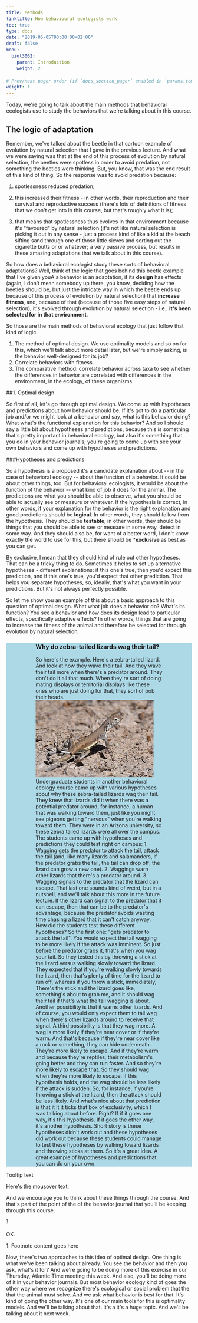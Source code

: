 ```yaml
---
title: Methods
linktitle: How behavioural ecologists work
toc: true
type: docs
date: "2019-05-05T00:00:00+02:00"
draft: false
menu:
  biol3062:
    parent: Introduction
    weight: 2

# Prev/next pager order (if `docs_section_pager` enabled in `params.toml`)
weight: 1
---
```


Today, we're going to talk about the main methods that behavioral  ecologists use to study the behaviors that we're talking about in this course. 

## The logic of adaptation

Remember, we've talked about the beetle in that cartoon example of evolution by natural selection that I gave in the previous lecture.  And what we were saying was that at the end of this process of evolution by natural selection,  the beetles were spotless in order to avoid predation, not something the beetles were thinking.  But, you know, that was the end result of this kind of thing.  So the response was to avoid predation because:

1) spotlessness reduced predation;

2) this increased their fitness - in other words, their reproduction and their survival and reproductive success (there's lots of definitions of fitness that we don't get into in this course, but that's roughly what it is);  

3) that means that spotlessness thus evolves in that environment because it's "favoured"  by natural selection (it's not like natural selection is picking it out in any sense - just a process kind of like a kid at the beach sifting sand through one of those little sieves and sorting out the cigarette butts or or whatever; a very passive process, but results in these amazing adaptations that we talk about in this course). 


So how does a behavioral ecologist study these sorts of behavioral adaptations?  Well, think of the logic that goes behind this beetle example that I've given youA a behavior is an adaptation, if its **design** has effects (again, I don't mean somebody up there, you know, deciding how the beetles should be, but just the intricate way in which the beetle ends up because of this process of evolution by natural selection) that **increase fitness**, and, because of that (because of those five easy steps of natural selection), it's evolved through evolution by natural selection - i.e., **it's been selected for in that environment**.

So those are the main methods of behavioral ecology that just follow that kind of logic. 

1) The method of optimal design.  We use optimality models and so on for this, which we'll talk about more detail later, but we're simply asking, is the behavior well-designed for its job? 
2) Correlate behaviors with fitness.
3) The comparative method: correlate behavior across taxa to see whether the  differences in behavior are correlated with differences in the environment,  in the ecology, of these organisms.

##1. Optimal design

So first of all, let's go through optimal design.  We come up with hypotheses and predictions about how behavior should be.  If it's got to do a particular job and/or we might look at a behavior and say, what is this behavior doing?  What what's the functional explanation for this behavior?  And so I should say a little bit about hypotheses and predictions,  because this is something that's pretty important in behavioral ecology, but also it's something that you do in your behavior journals;  you're going to come up with see your own behaviors and come up with hypotheses and predictions. 

###Hypotheses and predictions

So a hypothesis is a proposed it's a candidate explanation about -- in the case of behavioral ecology -- about the function of a behavior.  It could be about other things, too.  But for behavioral ecologists, it would be about the function of the behavior -- what kind of job it does for the animal.  The predictions are what you should be able to observe, what you should be able to actually see or measure or whatever.  If the hypothesis is correct, in other words, if your explanation for the behavior is the right explanation and good predictions should be **logical**.  In other words, they should follow from the hypothesis. They should be **testable**; in other words, they should be things that you should be able to see or measure in some way, detect in some way.  And they should also be, for want of a better word,  I don't know exactly the word to use for this, but there should be *<span title="***Exclusive meaning you can eliminate the alternatives. What I'm trying to do here is create a callout box, kind of.">**exclusive**</span> as best as you can get. 

By exclusive, I mean that they should kind of rule out other hypotheses.  That can be a tricky thing to do. Sometimes it helps to set up alternative hypotheses -  different explanations: if this one's true, then you'd expect this prediction,  and if this one's true, you'd expect that other prediction. That helps you separate hypotheses, so, ideally, that's what you want in your predictions. But it's not always perfectly possible. 

So let me show you an example of this about a basic approach to this question of optimal design.  What what job does a behavior do? What's its function?  You see a behavior and how does its design lead to particular effects, specifically adaptive effects?  In other words, things that are going to increase the fitness of the animal and therefore be selected for through evolution by natural selection.

<div class="row" style="background-color:lightblue; padding-left: 80px; padding-right: 80px">
<h3>Why do zebra-tailed lizards wag their tail?</h3>
  So here's the example. Here's a zebra-tailed lizard.  And look at how they wave their tail. And they wave their tail more when there's a predator around.  They don't do it all that much.  When they're sort of doing mating displays or territorial displays like these ones who are just doing for that, they sort of bob their heads.
  <br>
  <img src="lizard.jpg" alt="lizard">
    Undergraduate students in another behavioral ecology course came up  with various hypotheses about why these zebra-tailed lizards wag their tail. They knew that lizards  did it when there was a potential predator around, for instance, a human that was walking toward them,  just like you might see pigeons getting "nervous" when you're walking toward them.
  They were in an Arizona university, so these zebra tailed lizards were all over the campus. The students came up with  hypotheses and predictions they could test right on campus:
  1. Wagging gets the predator to attack the tail, attack the tail (and, like many lizards and salamanders, if the predator grabs the tail, the tail can drop off; the lizard can grow a new one).
  2. Waggings warn other lizards that there's a predator around.
  3. Wagging signals to the predator that the lizard can escape.
  That last one sounds kind of weird, but in a nutshell, and we'll talk about this more in the future lecture.  If the lizard can signal to the predator that it can escape, then that can be to the predator's advantage, because the predator avoids wasting time chasing a lizard that it can't catch anyway.
  How did the students test these different hypotheses?  So the first one: "gets predator to attack the tail". You would expect the tail wagging to be more likely if the attack was imminent.  So just before the predator grabs it, that's when you wag your tail.  So they tested this by throwing a stick at the lizard versus walking slowly toward the lizard.  They expected that if you're walking slowly towards the lizard,  then that's plenty of time for the lizard to run off, whereas if you throw a stick, immediately,  There's the stick and the lizard goes like, something's about to grab me, and it should wag their tail if that's what the tail wagging is about.  Another possibility is that it warns other lizards.  And of course, you would only expect them to tail wag when there's other lizards around to receive that signal.  A third possibility is that they wag more. A wag is more likely if they're near cover or if they're warm.  And that's because if they're near cover like a rock or something, they can hide underneath.  They're more likely to escape. And if they're warm and because they're reptiles, their metabolism's going better and they can run faster.  And so they're more likely to escape that. So they should wag when they're more likely to escape.  if this hypothesis holds, and the wag should be less likely if the attack is sudden.  So, for instance, if you're throwing a stick at the lizard, then the attack should be less likely.  And what's nice about that prediction is that it it it ticks that box of exclusivity, which I was talking about before.  Right? If if it goes one way, it's this hypothesis. If it goes the other way, it's another hypothesis.  Short story is these hypotheses didn't work out and these hypotheses did work out because these  students could manage to test these hypotheses by walking toward lizards and throwing sticks at them.  So it's a great idea. A great example of hypotheses and predictions that you can do on your own.

</div>

<span class="tooltiptext">Tooltip text</span>

<span title="***I am hovering over the text">Here's the  mousover text.</span>

And we encourage you to think about these things through the course.  And that's part of the point of the of the behavior journal that you'll be keeping through this course. 

<sup>[1](#myfootnote1)</sup>

OK.

<a name="myfootnote1">1</a>: Footnote content goes here


Now, there's two approaches to this idea of optimal design.  One thing is what we've been talking about already. You see the behavior and then you ask, what's it for?  And we're going to be doing more of this exercise in our Thursday,  Atlantic Time meeting this week.  And also, you'll be doing more of it in your behavior journals. But most behavior ecology kind of goes the other way where we recognize there's  ecological or social problem that the that the animal must solve.  And we ask what behavior is best for that. It's kind of going the other way.  It's one of our main tools for this is optimality models.  And we'll be talking about that. It's a it's a huge topic. And we'll be talking about it next week. 

